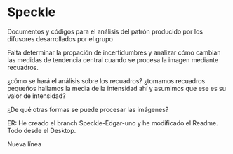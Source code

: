 # Speckle
Documentos y códigos para el análisis del patrón producido por los difusores desarrollados por el grupo

Falta determinar la propación de incertidumbres y analizar cómo cambian las medidas de tendencia central cuando se procesa la imagen mediante recuadros. 

¿cómo se hará el análisis sobre los recuadros? ¿tomamos recuadros pequeños hallamos la media de la intensidad ahí y asumimos que ese es su valor de intensidad?

¿De qué otras formas se puede procesar las imágenes?


ER: He creado el branch Speckle-Edgar-uno y he modificado el Readme. Todo desde el Desktop.

Nueva línea